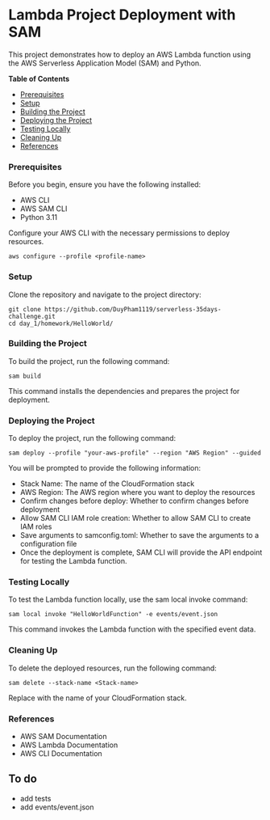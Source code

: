 # Lambda Project Deployment with SAM
This project demonstrates how to deploy an AWS Lambda function using the AWS Serverless Application Model (SAM) and Python.

**Table of Contents**
- [Prerequisites](#prerequisites)
- [Setup](#setup)
- [Building the Project](#building-the-project)
- [Deploying the Project](#deploying-the-project)
- [Testing Locally](#testing-locally)
- [Cleaning Up](#cleaning-up)
- [References](#references)


### Prerequisites

Before you begin, ensure you have the following installed:

- AWS CLI
- AWS SAM CLI
- Python 3.11

Configure your AWS CLI with the necessary permissions to deploy resources.

```
aws configure --profile <profile-name>
```


### Setup

Clone the repository and navigate to the project directory:

```
git clone https://github.com/DuyPham1119/serverless-35days-challenge.git
cd day_1/homework/HelloWorld/
```

### Building the Project

To build the project, run the following command:

```
sam build
```

This command installs the dependencies and prepares the project for deployment.

### Deploying the Project

To deploy the project, run the following command:

```
sam deploy --profile "your-aws-profile" --region "AWS Region" --guided
```

You will be prompted to provide the following information:

- Stack Name: The name of the CloudFormation stack
- AWS Region: The AWS region where you want to deploy the resources
- Confirm changes before deploy: Whether to confirm changes before deployment
- Allow SAM CLI IAM role creation: Whether to allow SAM CLI to create IAM roles
- Save arguments to samconfig.toml: Whether to save the arguments to a configuration file
- Once the deployment is complete, SAM CLI will provide the API endpoint for testing the Lambda function.

### Testing Locally

To test the Lambda function locally, use the sam local invoke command:

```
sam local invoke "HelloWorldFunction" -e events/event.json
```

This command invokes the Lambda function with the specified event data.

### Cleaning Up

To delete the deployed resources, run the following command:

```
sam delete --stack-name <Stack-name>
```

Replace <Stack-Name> with the name of your CloudFormation stack.

### References
- AWS SAM Documentation
- AWS Lambda Documentation
- AWS CLI Documentation

## To do

- add tests
- add events/event.json
